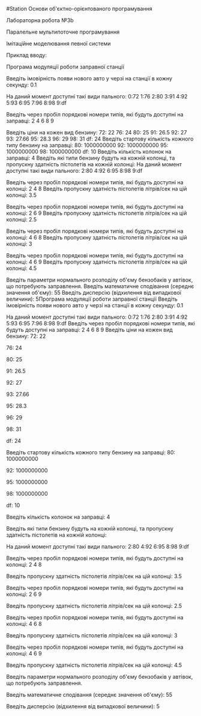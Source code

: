 #Station 
Основи об'єктно-орієнтованого програмування

Лабораторна робота №3b

Паралельне мультипоточне програмування

Імітаційне моделювання певної системи


Приклад вводу:

Програма модуляції роботи заправної станції

Введіть імовірність появи нового авто у черзі на станції в кожну секунду: 0.1

На даний момент доступні такі види пального: 0:72 1:76 2:80 3:91 4:92 5:93 6:95 7:96 8:98 9:df

Введіть через пробіл порядкові номери типів, які будуть доступні на заправці: 2 4 6 8 9

Введіть ціни на кожен вид бензину:
72: 22
76: 24
80: 25
91: 26.5
92: 27
93: 27.66
95: 28.3
96: 29
98: 31
df: 24
Введіть стартову кількість кожного типу бензину на заправці:
80: 1000000000
92: 1000000000
95: 1000000000
98: 1000000000
df: 10
Введіть кількість колонок на заправці:
4
Введіть які типи бензину будуть на кожній колонці, та пропускну здатність пістолетів на кожній колонці:
На даний момент доступні такі види пального: 2:80 4:92 6:95 8:98 9:df

Введіть через пробіл порядкові номери типів, які будуть доступні на колонці: 2 4 8
Введіть пропускну здатність пістолетів літрів/сек на цій колонці: 3.5

Введіть через пробіл порядкові номери типів, які будуть доступні на колонці: 2 6 9
Введіть пропускну здатність пістолетів літрів/сек на цій колонці: 2.5

Введіть через пробіл порядкові номери типів, які будуть доступні на колонці: 4 6 8
Введіть пропускну здатність пістолетів літрів/сек на цій колонці: 3

Введіть через пробіл порядкові номери типів, які будуть доступні на колонці: 4 6 9
Введіть пропускну здатність пістолетів літрів/сек на цій колонці: 4.5

Введіть параметри нормального розподілу об'єму бензобаків у автівок, що потребують заправлення.
Введіть математичне сподівання (середнє значення об'єму): 55
Введіть дисперсію (відхилення від випадкової величини): 5Програма модуляції роботи заправної станції
Введіть імовірність появи нового авто у черзі на станції в кожну секунду: 0.1

На даний момент доступні такі види пального: 0:72 1:76 2:80 3:91 4:92 5:93 6:95 7:96 8:98 9:df
Введіть через пробіл порядкові номери типів, які будуть доступні на заправці: 2 4 6 8 9
Введіть ціни на кожен вид бензину:
72: 22

76: 24

80: 25

91: 26.5

92: 27

93: 27.66

95: 28.3

96: 29

98: 31

df: 24

Введіть стартову кількість кожного типу бензину на заправці:
80: 1000000000

92: 1000000000

95: 1000000000

98: 1000000000

df: 10

Введіть кількість колонок на заправці:
4

Введіть які типи бензину будуть на кожній колонці, та пропускну здатність пістолетів на кожній колонці:

На даний момент доступні такі види пального: 2:80 4:92 6:95 8:98 9:df

Введіть через пробіл порядкові номери типів, які будуть доступні на колонці: 2 4 8

Введіть пропускну здатність пістолетів літрів/сек на цій колонці: 3.5

Введіть через пробіл порядкові номери типів, які будуть доступні на колонці: 2 6 9

Введіть пропускну здатність пістолетів літрів/сек на цій колонці: 2.5

Введіть через пробіл порядкові номери типів, які будуть доступні на колонці: 4 6 8

Введіть пропускну здатність пістолетів літрів/сек на цій колонці: 3

Введіть через пробіл порядкові номери типів, які будуть доступні на колонці: 4 6 9

Введіть пропускну здатність пістолетів літрів/сек на цій колонці: 4.5

Введіть параметри нормального розподілу об'єму бензобаків у автівок, що потребують заправлення.

Введіть математичне сподівання (середнє значення об'єму): 55

Введіть дисперсію (відхилення від випадкової величини): 5